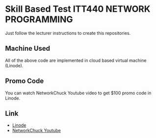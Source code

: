 # Skill Based Test ITT440 NETWORK PROGRAMMING

Just follow the lecturer instructions to create this repositories.

## Machine Used

All of the above code are implemented in cloud based virtual machine (Linode). 

## Promo Code

You can watch NetworkChuck Youtube video to get $100 promo code in Linode.

## Link

* [Linode](https://www.linode.com/) 
* [NetworkChuck Youtube](https://www.youtube.com/channel/UC9x0AN7BWHpCDHSm9NiJFJQ) 
